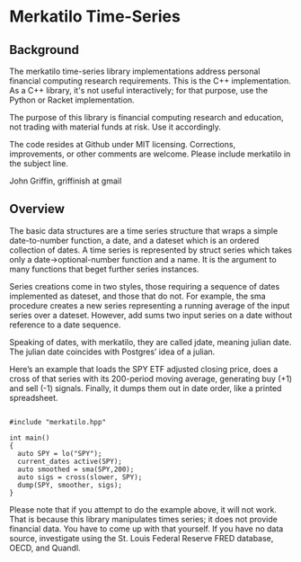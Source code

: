 
# Merkatilo Time-Series

## Background

The merkatilo time-series library implementations address personal
financial computing research requirements.  This is the C++
implementation.  As a C++ library, it's not useful interactively; for
that purpose, use the Python or Racket implementation. 

The purpose of this library is financial computing research and education, 
not trading with material funds at risk. Use it accordingly.

The code resides at Github under MIT licensing.  Corrections,
improvements, or other comments are welcome. Please include merkatilo
in the subject line.

John Griffin, griffinish at gmail

## Overview

The basic data structures are a time series structure that wraps a
simple date-to-number function, a date, and a dateset which is an
ordered collection of dates. A time series is represented by struct
series which takes only a date->optional-number function and a
name. It is the argument to many functions that beget further series
instances.

Series creations come in two styles, those requiring a sequence of
dates implemented as dateset, and those that do not. For example, the
sma procedure creates a new series representing a running average of
the input series over a dateset. However, add sums two input series on
a date without reference to a date sequence.

Speaking of dates, with merkatilo, they are called jdate, meaning
julian date. The julian date coincides with Postgres’ idea of a
julian.

Here’s an example that loads the SPY ETF adjusted closing price, does
a cross of that series with its 200-period moving average, generating
buy (+1) and sell (-1) signals. Finally, it dumps them out in date
order, like a printed spreadsheet.

```

#include "merkatilo.hpp"

int main()
{
  auto SPY = lo("SPY");
  current_dates active(SPY);
  auto smoothed = sma(SPY,200);
  auto sigs = cross(slower, SPY);
  dump(SPY, smoother, sigs);
}

```

Please note that if you attempt to do the example above, it will not
work. That is because this library manipulates times series; it does
not provide financial data. You have to come up with that yourself. If
you have no data source, investigate using the St. Louis Federal
Reserve FRED database, OECD, and Quandl.









